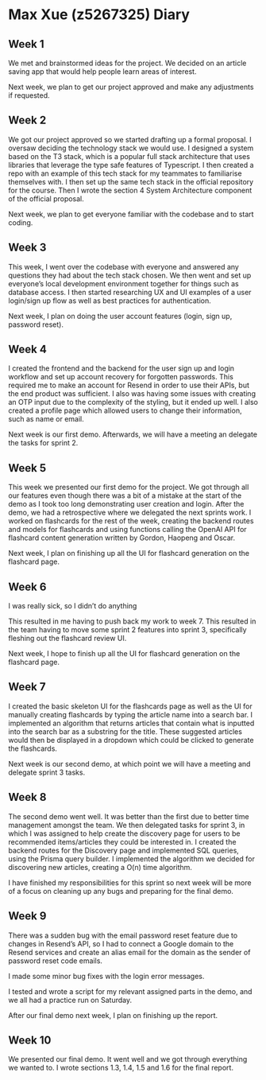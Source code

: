# Max Xue (z5267325) Diary

## Week 1
We met and brainstormed ideas for the project. We decided on an article saving app that would help people learn areas of interest.

Next week, we plan to get our project approved and make any adjustments if requested.

## Week 2
We got our project approved so we started drafting up a formal proposal. I oversaw deciding the technology stack we would use. I designed a system based on the T3 stack, which is a popular full stack architecture that uses libraries that leverage the type safe features of Typescript. I then created a repo with an example of this tech stack for my teammates to familiarise themselves with. I then set up the same tech stack in the official repository for the course. Then I wrote the section 4 System Architecture component of the official proposal.

Next week, we plan to get everyone familiar with the codebase and to start coding.

## Week 3
This week, I went over the codebase with everyone and answered any questions they had about the tech stack chosen. We then went and set up everyone’s local development environment together for things such as database access. I then started researching UX and UI examples of a user login/sign up flow as well as best practices for authentication.

Next week, I plan on doing the user account features (login, sign up, password reset).

## Week 4
I created the frontend and the backend for the user sign up and login workflow and set up account recovery for forgotten passwords. This required me to make an account for Resend in order to use their APIs, but the end product was sufficient. I also was having some issues with creating an OTP input due to the complexity of the styling, but it ended up well. I also created a profile page which allowed users to change their information, such as name or email.

Next week is our first demo. Afterwards, we will have a meeting an delegate the tasks for sprint 2.

## Week 5
This week we presented our first demo for the project. We got through all our features even though there was a bit of a mistake at the start of the demo as I took too long demonstrating user creation and login. After the demo, we had a retrospective where we delegated the next sprints work. I worked on flashcards for the rest of the week, creating the backend routes and models for flashcards and using functions calling the OpenAI API for flashcard content generation written by Gordon, Haopeng and Oscar.

Next week, I plan on finishing up all the UI for flashcard generation on the flashcard page.

## Week 6
I was really sick, so I didn’t do anything

This resulted in me having to push back my work to week 7. This resulted in the team having to move some sprint 2 features into sprint 3, specifically fleshing out the flashcard review UI.

Next week, I hope to finish up all the UI for flashcard generation on the flashcard page.

## Week 7
I created the basic skeleton UI for the flashcards page as well as the UI for manually creating flashcards by typing the article name into a search bar. I implemented an algorithm that returns articles that contain what is inputted into the search bar as a substring for the title. These suggested articles would then be displayed in a dropdown which could be clicked to generate the flashcards.

Next week is our second demo, at which point we will have a meeting and delegate sprint 3 tasks.

## Week 8
The second demo went well. It was better than the first due to better time management amongst the team. We then delegated tasks for sprint 3, in which I was assigned to help create the discovery page for users to be recommended items/articles they could be interested in. I created the backend routes for the Discovery page and implemented SQL queries, using the Prisma query builder. I implemented the algorithm we decided for discovering new articles, creating a O(n) time algorithm. 

I have finished my responsibilities for this sprint so next week will be more of a focus on cleaning up any bugs and preparing for the final demo.

## Week 9
There was a sudden bug with the email password reset feature due to changes in Resend’s API, so I had to connect a Google domain to the Resend services and create an alias email for the domain as the sender of password reset code emails.

I made some minor bug fixes with the login error messages.

I tested and wrote a script for my relevant assigned parts in the demo, and we all had a practice run on Saturday. 

After our final demo next week, I plan on finishing up the report.

## Week 10

We presented our final demo. It went well and we got through everything we wanted to. I wrote sections 1.3, 1.4, 1.5 and 1.6 for the final report.

